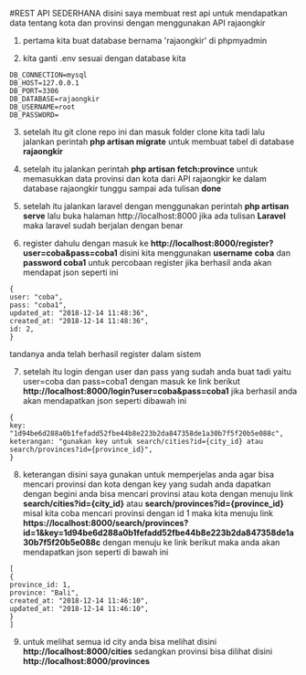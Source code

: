 #REST API SEDERHANA
disini saya membuat rest api untuk mendapatkan data tentang kota dan provinsi dengan menggunakan API rajaongkir

1) pertama kita buat database bernama 'rajaongkir' di phpmyadmin

2) kita ganti .env sesuai dengan database kita

```
DB_CONNECTION=mysql
DB_HOST=127.0.0.1
DB_PORT=3306
DB_DATABASE=rajaongkir
DB_USERNAME=root
DB_PASSWORD=
``` 
3) setelah itu git clone repo ini dan masuk folder clone kita tadi lalu jalankan perintah **php artisan migrate** untuk membuat tabel di database **rajaongkir**

4) setelah itu jalankan perintah **php artisan fetch:province** untuk memasukkan data provinsi dan kota dari API rajaongkir ke dalam database rajaongkir tunggu sampai ada tulisan **done**

5) setelah itu jalankan laravel dengan menggunakan perintah **php artisan serve** lalu buka halaman http://localhost:8000 jika ada tulisan **Laravel** maka laravel sudah berjalan dengan benar

6) register dahulu dengan masuk ke **http://localhost:8000/register?user=coba&pass=coba1** disini kita menggunakan **username** **coba** dan **password coba1** untuk percobaan register  jika berhasil anda akan mendapat json seperti ini 

```
{
user: "coba",
pass: "coba1",
updated_at: "2018-12-14 11:48:36",
created_at: "2018-12-14 11:48:36",
id: 2,
}
```
tandanya anda telah berhasil register dalam sistem 

7) setelah itu login dengan user dan pass yang sudah anda buat tadi yaitu user=coba dan pass=coba1 dengan masuk ke link berikut **http://localhost:8000/login?user=coba&pass=coba1** jika berhasil anda akan mendapatkan json seperti dibawah ini

```
{
key: "1d94be6d288a0b1fefadd52fbe44b8e223b2da847358de1a30b7f5f20b5e088c",
keterangan: "gunakan key untuk search/cities?id={city_id} atau search/provinces?id={province_id}",
}
```

8) keterangan disini saya gunakan untuk memperjelas anda agar bisa mencari provinsi dan kota dengan key yang sudah anda dapatkan dengan begini anda bisa mencari provinsi atau kota dengan menuju link **search/cities?id={city_id}** atau **search/provinces?id={province_id}** misal kita coba mencari provinsi dengan id 1 maka kita menuju link **https://localhost:8000/search/provinces?id=1&key=1d94be6d288a0b1fefadd52fbe44b8e223b2da847358de1a30b7f5f20b5e088c** dengan menuju ke link berikut maka anda akan mendapatkan json seperti di bawah ini 

```
[
{
province_id: 1,
province: "Bali",
created_at: "2018-12-14 11:46:10",
updated_at: "2018-12-14 11:46:10",
}
]
```
9) untuk melihat semua id city anda bisa melihat disini **http://localhost:8000/cities** sedangkan provinsi bisa dilihat disini **http://localhost:8000/provinces** 